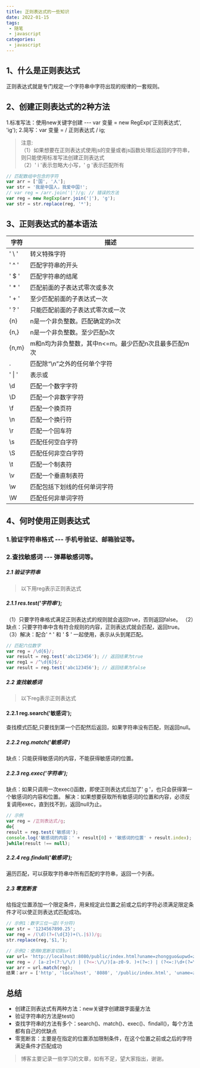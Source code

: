 ```yaml
---
title: 正则表达式的一些知识
date: 2022-01-15
tags:
 - 随笔
 - javascript
categories: 
 - javascript
---
```


##  1、什么是正则表达式
正则表达式就是专门规定一个字符串中字符出现的规律的一套规则。
## 2、创建正则表达式的2种方法
1.标准写法：使用new关键字创建 --- var 变量 = new RegExp('正则表达式', 'ig');
2.简写：var 变量 = / 正则表达式 / ig;
>注意:\
>（1）如果想要在正则表达式使用js的变量或者js函数处理后返回的字符串，则只能使用标准写法创建正则表达式\
>（2）' i '表示忽略大小写，' g '表示匹配所有
```javascript
// 匹配数组中包含的字符
var arr = ['国', '人'];
var str = '我是中国人，我爱中国!';
// var reg = /arr.join('|')/g; // 错误的方法
var reg = new RegExp(arr.join('|'), 'g');
var str = str.replace(reg, '*');
```
## 3、正则表达式的基本语法
字符 | 描述
------ | ------
|' \ ' |转义特殊字符
|' ^ ' |匹配字符串的开头
|' $ '| 匹配字符串的结尾
|' * ' |匹配前面的子表达式零次或多次
|' + '|至少匹配前面的子表达式一次
|' ? '	|只能匹配前面的子表达式零次或一次
|{n}|	n是一个非负整数。匹配确定的n次
|{n,} |n是一个非负整数。至少匹配n次
|{n,m}|	m和n均为非负整数，其中n<=m。最少匹配n次且最多匹配m次
|.|	匹配除“\n”之外的任何单个字符
|' \| '|表示或
|\d|	匹配一个数字字符
|\D	|匹配一个非数字字符
|\f|	匹配一个换页符
|\n|	匹配一个换行符
|\r|	匹配一个回车符
|\s|	匹配任何空白字符
|\S|	匹配任何非空白字符
|\t|	匹配一个制表符
|\v|	匹配一个垂直制表符
|\w|	匹配包括下划线的任何单词字符
|\W|	匹配任何非单词字符


## 4、何时使用正则表达式
### 1.验证字符串格式 --- 手机号验证、邮箱验证等。
### 2.查找敏感词 --- 弹幕敏感词等。
##### 2.1 验证字符串
>以下用reg表示正则表达式
##### 2.1.1 res.test('字符串'); 
（1）只要字符串格式满足正则表达式的规则就会返回true，否则返回false。
（2）缺点：只要字符串中含有符合规则的内容，正则表达式就会匹配，返回true。
（3）解决：配合' ^ ' 和  ' $ ' 一起使用，表示从头到尾匹配。
```javascript
// 匹配六位数字
var reg = /\d{6}/;
var result = reg.test('abc123456'); // 返回结果为true
var reg1 = /^\d{6}$/;
var result = reg.test('abc123456'); // 返回结果为false
```
##### 2.2 查找敏感词
>以下reg表示正则表达式
#### 2.2.1 reg.search('敏感词');
查找模式匹配,只要找到第一个匹配然后返回，如果字符串没有匹配，则返回null。
##### 2.2.2 reg.match('敏感词')
缺点：只能获得敏感词的内容，不能获得敏感词的位置。
##### 2.2.3 reg.exec('字符串');
缺点：如果只调用一次exec()函数，即使正则表达式后加了' g '，也只会获得第一个敏感词的内容和位置。
解决：如果想要获取所有敏感词的位置和内容，必须反复调用exec，直到找不到，返回null为止。
```javascript
// 示例
var reg = /正则表达式/g;
do{
result = reg.test('敏感词');
console.log('敏感词的内容：' + result[0] + '敏感词的位置' + result.index);
}while(result !== null);
```
##### 2.2.4 reg.findall('敏感词');
遍历匹配，可以获取字符串中所有匹配的字符串，返回一个列表。
##### 2.3 零宽断言
给指定位置添加一个限定条件，用来规定此位置之前或之后的字符必须满足限定条件才可以使正则表达式匹配成功。
```javascript
// 示例1：数字三位一逗(千分符)
var str = '1234567890.25';
var reg = /(\d)(?=(\d{3})+(\.|$))/g;
str.replace(reg,'$1,');
```

```javascript
// 示例2：使用0宽断言切割url
var url= 'http://localhost:8080/public/index.html?uname=zhongguo&upwd=zhongguo123';
var reg = / [a-z]+(?:\/\/) | (?<=:\/\/)[a-z0-9. )+(?=:) | (?<=:)\d+(?=\/) | \/[a-z/.]+(?=\?)|(?<=\?)[a-z0-9=&]+(?=#)|/ig;
var arr = url.match(reg);
结果：arr = ['http', 'localhost', '8080', '/public/index.html', 'uname=zhongguo&upwd=zhongguo123'];
```

## 总结
- 创建正则表达式有两种方法：new关键字创建跟字面量方法
- 验证字符串的方法是test()
- 查找字符串的方法有多个：search()、match()、exec()、findall()，每个方法都有自己的优缺点
- 零宽断言：主要是在指定的位置添加限制条件，在这个位置之前或之后的字符满足条件才匹配成功
> 博客主要记录一些学习的文章，如有不足，望大家指出，谢谢。
